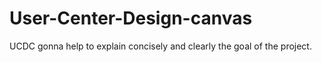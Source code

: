 # User-Center-Design-canvas
UCDC gonna help to explain concisely and clearly the goal of the project.
